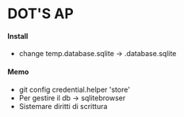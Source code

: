 # DOT'S AP

#### Install
- change temp.database.sqlite -> .database.sqlite
  
#### Memo
- git config credential.helper 'store'
- Per gestire il db -> sqlitebrowser
- Sistemare diritti di scrittura